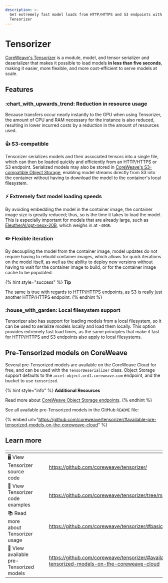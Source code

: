 ```yaml
---
description: >-
  Get extremely fast model loads from HTTP/HTTPS and S3 endpoints with CoreWeave
  Tensorizer
---
```


# Tensorizer

[CoreWeave's Tensorizer](https://github.com/coreweave/tensorizer/) is a module, model, and tensor serializer and deserializer that makes it possible to load models **in less than five seconds**, making it easier, more flexible, and more cost-efficient to serve models at scale.

## Features

### :chart\_with\_upwards\_trend: Reduction in resource usage

Because transfers occur nearly instantly to the GPU when using Tensorizer, the amount of CPU and RAM necessary for the instance is also reduced, resulting in lower incurred costs by a reduction in the amount of resources used.

### :thumbsup: S3-compatible

Tensorizer serializes models and their associated tensors into a single file, which can then be loaded quickly and efficiently from an HTTP/HTTPS or S3 endpoint. Serialized models may also be stored in [CoreWeave's S3-compatible Object Storage](examples/tensorflow/gpt-2/service-s3.md), enabling model streams directly from S3 into the container without having to download the model to the container's local filesystem.

### :zap: Extremely fast model loading speeds

By avoiding embedding the model in the container image, the container image size is greatly reduced; thus, so is the time it takes to load the model. This is especially important for models that are already large, such as [EleutherAI/gpt-neox-20B](https://huggingface.co/EleutherAI/gpt-neox-20B), which weighs in at `~40GB`.

### :pencil2: Flexible iteration

By decoupling the model from the container image, model updates do not require having to rebuild container images, which allows for quick iterations on the model itself, as well as the ability to deploy new versions without having to wait for the container image to build, or for the container image cache to be populated.

{% hint style="success" %}
**Tip**

The same is true with regards to HTTP/HTTPS endpoints, as S3 is really just another HTTP/HTTPS endpoint.
{% endhint %}

### :house\_with\_garden: **Local filesystem support**

Tensorizer also has support for loading models from a local filesystem, so it can be used to serialize models locally and load them locally. This option provides extremely fast load times, as the same principles that make it fast for HTTP/HTTPS and S3 endpoints also apply to local filesystems.

## Pre-Tensorized models on CoreWeave

Several pre-Tensorized models are available on the CoreWeave Cloud for free, and can be used with the `TensorDeserializer` class. Object Storage support defaults to the `accel-object.ord1.coreweave.com` endpoint, and the bucket to use `tensorized`.

{% hint style="info" %}
**Additional Resources**

Read more about [CoreWeave Object Storage endpoints](../../storage/object-storage.md).
{% endhint %}

See all available pre-Tensorized models in the GitHub `README` file:

{% embed url="https://github.com/coreweave/tensorizer/#available-pre-tensorized-models-on-the-coreweave-cloud" %}

## Learn more

<table data-card-size="large" data-view="cards"><thead><tr><th></th><th data-hidden></th><th data-hidden></th><th data-hidden data-card-target data-type="content-ref"></th></tr></thead><tbody><tr><td><span data-gb-custom-inline data-tag="emoji" data-code="1f5a5">🖥</span> View Tensorizer source code</td><td></td><td></td><td><a href="https://github.com/coreweave/tensorizer/">https://github.com/coreweave/tensorizer/</a></td></tr><tr><td><span data-gb-custom-inline data-tag="emoji" data-code="1f9e0">🧠</span> View Tensorizer code examples</td><td></td><td></td><td><a href="https://github.com/coreweave/tensorizer/tree/main/examples">https://github.com/coreweave/tensorizer/tree/main/examples</a></td></tr><tr><td><span data-gb-custom-inline data-tag="emoji" data-code="1f4da">📚</span> Read more about Tensorizer usage</td><td></td><td></td><td><a href="https://github.com/coreweave/tensorizer/#basic-usage">https://github.com/coreweave/tensorizer/#basic-usage</a></td></tr><tr><td><span data-gb-custom-inline data-tag="emoji" data-code="1f389">🎉</span> View available pre-Tensorized models</td><td></td><td></td><td><a href="https://github.com/coreweave/tensorizer/#available-pre-tensorized-models-on-the-coreweave-cloud">https://github.com/coreweave/tensorizer/#available-pre-tensorized-models-on-the-coreweave-cloud</a></td></tr></tbody></table>

